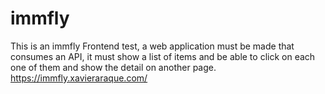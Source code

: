 # immfly
This is an immfly Frontend test, a web application must be made that consumes an API, it must show a list of items and be able to click on each one of them and show the detail on another page. https://immfly.xavieraraque.com/
